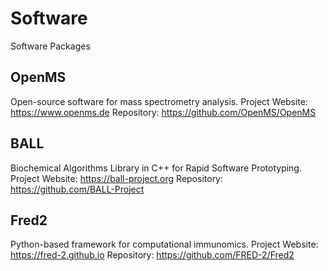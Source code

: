 # Software
Software Packages

## OpenMS
Open-source software for mass spectrometry analysis.
Project Website: https://www.openms.de
Repository: https://github.com/OpenMS/OpenMS
## BALL
Biochemical Algorithms Library in C++ for Rapid Software Prototyping.
Project Website: https://ball-project.org
Repository: https://github.com/BALL-Project
## Fred2
Python-based framework for computational immunomics.
Project Website: https://fred-2.github.io
Repository: https://github.com/FRED-2/Fred2

